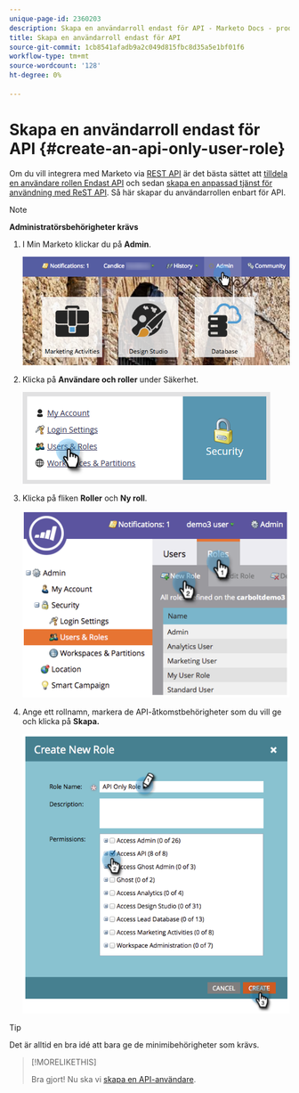 ```yaml
---
unique-page-id: 2360203
description: Skapa en användarroll endast för API - Marketo Docs - produktdokumentation
title: Skapa en användarroll endast för API
source-git-commit: 1cb8541afadb9a2c049d815fbc8d35a5e1bf01f6
workflow-type: tm+mt
source-wordcount: '128'
ht-degree: 0%

---
```



# Skapa en användarroll endast för API {#create-an-api-only-user-role}

Om du vill integrera med Marketo via [REST API](https://developers.marketo.com/documentation/rest/) är det bästa sättet att [tilldela en användare rollen Endast API](/help/marketo/product-docs/administration/users-and-roles/create-an-api-only-user.md) och sedan [skapa en anpassad tjänst för användning med ReST API](/help/marketo/product-docs/administration/additional-integrations/create-a-custom-service-for-use-with-rest-api.md). Så här skapar du användarrollen enbart för API.

>[!NOTE]
>
>**Administratörsbehörigheter krävs**

1. I Min Marketo klickar du på **Admin**.

   ![](assets/adminhand-1.png)

1. Klicka på **Användare och roller** under Säkerhet.

   ![](assets/two.png)

1. Klicka på fliken **Roller** och **Ny roll**.

   ![](assets/image2014-9-16-13-3a47-3a12.png)

1. Ange ett rollnamn, markera de API-åtkomstbehörigheter som du vill ge och klicka på **Skapa.**

   ![](assets/image2014-9-16-13-3a47-3a36.png)

>[!TIP]
>
>Det är alltid en bra idé att bara ge de minimibehörigheter som krävs.

>[!MORELIKETHIS]
>
>Bra gjort! Nu ska vi [skapa en API-användare](/help/marketo/product-docs/administration/users-and-roles/create-an-api-only-user.md).
